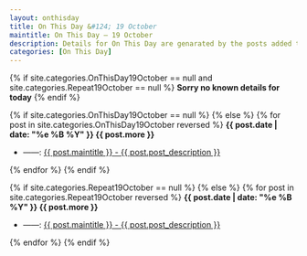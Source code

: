 ```yaml
---
layout: onthisday
title: On This Day &#124; 19 October
maintitle: On This Day — 19 October
description: Details for On This Day are genarated by the posts added to the website so the content is subject to changes/updates over time.
categories: [On This Day]
---
```


{% if site.categories.OnThisDay19October == null and site.categories.Repeat19October == null %}
<strong>Sorry no known details for today</strong>
{% endif %}

{% if site.categories.OnThisDay19October == null %}
{% else %}
{% for post in site.categories.OnThisDay19October reversed %}
<strong>{{ post.date | date: "%e %B %Y" }} {{ post.more }}</strong>
<ul>
<li> ——: <a href="{{ post.url }}">{{ post.maintitle }} - {{ post.post_description }}</a></li>
</ul>
{% endfor %}
{% endif %}

{% if site.categories.Repeat19October == null %}
{% else %}
{% for post in site.categories.Repeat19October reversed %}
<strong>{{ post.date | date: "%e %B %Y" }} {{ post.more }}</strong>
<ul>
<li> ——: <a href="{{ post.url }}">{{ post.maintitle }} - {{ post.post_description }}</a></li>
</ul>
{% endfor %}
{% endif %}
